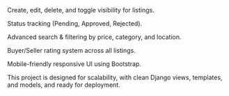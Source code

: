 
Create, edit, delete, and toggle visibility for listings.

Status tracking (Pending, Approved, Rejected).

Advanced search & filtering by price, category, and location.

Buyer/Seller rating system across all listings.

Mobile-friendly responsive UI using Bootstrap.

This project is designed for scalability, with clean Django views, templates, and models, and ready for deployment.
